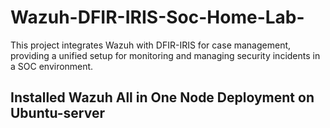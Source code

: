 # Wazuh-DFIR-IRIS-Soc-Home-Lab-
This project integrates Wazuh with DFIR-IRIS for case management, providing a unified setup for monitoring and managing security incidents in a SOC environment.


## Installed Wazuh All in One Node Deployment on Ubuntu-server 


